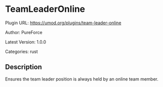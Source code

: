 # TeamLeaderOnline

Plugin URL: https://umod.org/plugins/team-leader-online

Author: PureForce

Latest Version: 1.0.0

Categories: rust

## Description

Ensures the team leader position is always held by an online team member.
